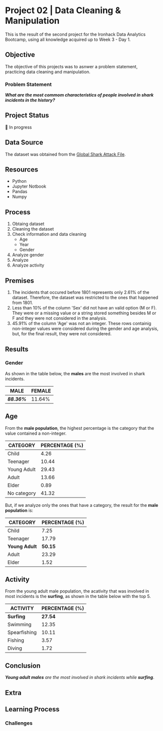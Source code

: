# Project 02 | Data Cleaning & Manipulation

This is the result of the second project for the Ironhack Data Analytics Bootcamp, using all knowledge acquired up to Week 3 - Day 1.

## Objective
The objective of this projects was to asnwer a problem statement, practicing data cleaning and manipulation.

### Problem Statement
**_What are the most commom characteristics of people involved in shark incidents in the history?_**

## Project Status
:black_square_button: In progress 

## Data Source
The dataset was obtained from the [Global Shark Attack File](http://www.sharkattackfile.net/incidentlog.htm).


## Resources
- Python
- Jupyter Notbook
- Pandas
- Numpy

## Process
1. Obtaing dataset
2. Cleaning the dataset
3. Check information and data cleaning
   - Age
   - Year
   - Gender
4. Analyze gender
5. Analyze
6. Analyze activity

## Premises
1. The incidents that occured before 1801 represents only 2.61% of the dataset. Therefore, the dataset was restricted to the ones that happened from 1801.
2. Less than 10% of the column 'Sex' did not have an valid option (M or F). They were or a missing value or a string stored something besides M or F and they were not considered in the analysis.
3. 45.91% of the column 'Age' was not an integer. These rows containig non-integer values were considered during the gender and age analysis, but, for the final result, they were not considered.


## Results
### Gender
As shown in the table below, the **males** are the most involved in shark incidents.

**MALE** | FEMALE
---------|--------
**_88.36%_** | 11.64%

## Age
From the **male population**, the highest percentage is the category that the value contained a non-integer.

CATEGORY | PERCENTAGE (%)
---------|----------------
Child | 4.26
Teenager | 10.44
Young Adult | 29.43
Adult | 13.66
Elder | 0.89
No category | 41.32

But, if we analyze only the ones that have a category, the result for the **male population** is:

CATEGORY | PERCENTAGE (%)
---------|----------------
Child | 7.25
Teenager | 17.79
**Young Adult** | **50.15**
Adult | 23.29
Elder | 1.52

## Activity
From the young adult male population, the acativity that was involved in most incidents is the **surfing**, as shown in the table below with the top 5.

ACTIVITY | PERCENTAGE (%)
---------|----------------
**Surfing** | **27.54**
Swimming | 12.35
Spearfishing | 10.11
Fishing | 3.57
Diving | 1.72

## Conclusion
_**Young adult males** are the most involved in shark incidents while **surfing**_.


## Extra


## Learning Process
### Challenges


